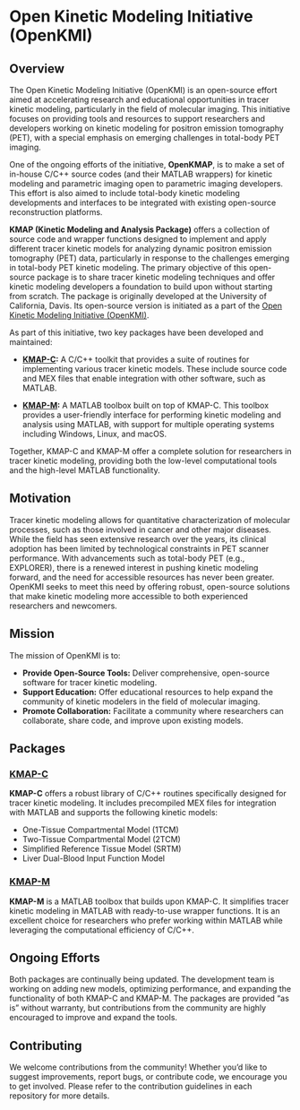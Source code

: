 # Open Kinetic Modeling Initiative (OpenKMI)

## Overview
The Open Kinetic Modeling Initiative (OpenKMI) is an open-source effort aimed at accelerating research and educational opportunities in tracer kinetic modeling, particularly in the field of molecular imaging. This initiative focuses on providing tools and resources to support researchers and developers working on kinetic modeling for positron emission tomography (PET), with a special emphasis on emerging challenges in total-body PET imaging.

One of the ongoing efforts of the initiative, **OpenKMAP**, is to make a set of in-house C/C++ source codes (and their MATLAB wrappers) for kinetic modeling and parametric imaging open to parametric imaging developers. This effort is also aimed to include total-body kinetic modeling developments and interfaces to be integrated with existing open-source reconstruction platforms.

**KMAP (Kinetic Modeling and Analysis Package)** offers a collection of source code and wrapper functions designed to implement and apply different tracer kinetic models for analyzing dynamic positron emission tomography (PET) data, particularly in response to the challenges emerging in total-body PET kinetic modeling. The primary objective of this open-source package is to share tracer kinetic modeling techniques and offer kinetic modeling developers a foundation to build upon without starting from scratch. The package is originally developed at the University of California, Davis. Its open-source version is initiated as a part of the [Open Kinetic Modeling Initiative (OpenKMI)](https://www.openkmi.org/).

As part of this initiative, two key packages have been developed and maintained:

- **[KMAP-C](https://github.com/OpenKMI/C-KMAP):** A C/C++ toolkit that provides a suite of routines for implementing various tracer kinetic models. These include source code and MEX files that enable integration with other software, such as MATLAB.
  
- **[KMAP-M](https://github.com/OpenKMI/M-KMAP):** A MATLAB toolbox built on top of KMAP-C. This toolbox provides a user-friendly interface for performing kinetic modeling and analysis using MATLAB, with support for multiple operating systems including Windows, Linux, and macOS.

Together, KMAP-C and KMAP-M offer a complete solution for researchers in tracer kinetic modeling, providing both the low-level computational tools and the high-level MATLAB functionality.

## Motivation
Tracer kinetic modeling allows for quantitative characterization of molecular processes, such as those involved in cancer and other major diseases. While the field has seen extensive research over the years, its clinical adoption has been limited by technological constraints in PET scanner performance. With advancements such as total-body PET (e.g., EXPLORER), there is a renewed interest in pushing kinetic modeling forward, and the need for accessible resources has never been greater. OpenKMI seeks to meet this need by offering robust, open-source solutions that make kinetic modeling more accessible to both experienced researchers and newcomers.

## Mission
The mission of OpenKMI is to:
- **Provide Open-Source Tools:** Deliver comprehensive, open-source software for tracer kinetic modeling.
- **Support Education:** Offer educational resources to help expand the community of kinetic modelers in the field of molecular imaging.
- **Promote Collaboration:** Facilitate a community where researchers can collaborate, share code, and improve upon existing models.

## Packages

### [KMAP-C](https://github.com/OpenKMI/C-KMAP)
**KMAP-C** offers a robust library of C/C++ routines specifically designed for tracer kinetic modeling. It includes precompiled MEX files for integration with MATLAB and supports the following kinetic models:
- One-Tissue Compartmental Model (1TCM)
- Two-Tissue Compartmental Model (2TCM)
- Simplified Reference Tissue Model (SRTM)
- Liver Dual-Blood Input Function Model

### [KMAP-M](https://github.com/OpenKMI/M-KMAP)
**KMAP-M** is a MATLAB toolbox that builds upon KMAP-C. It simplifies tracer kinetic modeling in MATLAB with ready-to-use wrapper functions. It is an excellent choice for researchers who prefer working within MATLAB while leveraging the computational efficiency of C/C++.

## Ongoing Efforts
Both packages are continually being updated. The development team is working on adding new models, optimizing performance, and expanding the functionality of both KMAP-C and KMAP-M. The packages are provided “as is” without warranty, but contributions from the community are highly encouraged to improve and expand the tools.

## Contributing
We welcome contributions from the community! Whether you’d like to suggest improvements, report bugs, or contribute code, we encourage you to get involved. Please refer to the contribution guidelines in each repository for more details.


